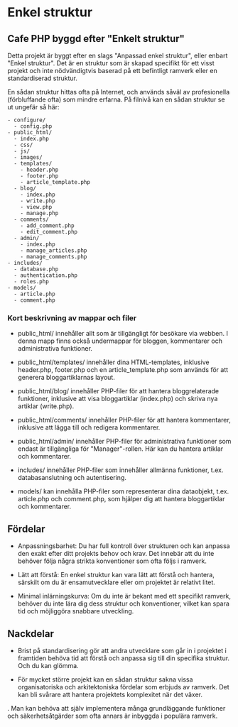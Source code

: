# Enkel struktur

## Cafe PHP byggd efter "Enkelt struktur"

Detta projekt är byggt efter en slags "Anpassad enkel struktur", eller enbart "Enkel struktur". Det är en struktur som är skapad specifikt för ett visst projekt och inte nödvändigtvis baserad på ett befintligt ramverk eller en standardiserad struktur.

En sådan struktur hittas ofta på Internet, och används såväl av profesionella (förbluffande ofta) som mindre erfarna. På filnivå kan en sådan struktur se ut ungefär så här:

```
- configure/
  - config.php
- public_html/
  - index.php
  - css/
  - js/
  - images/
  - templates/
    - header.php
    - footer.php
    - article_template.php
  - blog/
    - index.php
    - write.php
    - view.php
    - manage.php
  - comments/
    - add_comment.php
    - edit_comment.php
  - admin/
    - index.php
    - manage_articles.php
    - manage_comments.php
- includes/
  - database.php
  - authentication.php
  - roles.php
- models/
  - article.php
  - comment.php

```

### Kort beskrivning av mappar och filer
- public_html/ innehåller allt som är tillgängligt för besökare via webben. I denna mapp finns också undermappar för bloggen, kommentarer och administrativa funktioner.

- public_html/templates/ innehåller dina HTML-templates, inklusive header.php, footer.php och en article_template.php som används för att generera bloggartiklarnas layout.

- public_html/blog/ innehåller PHP-filer för att hantera bloggrelaterade funktioner, inklusive att visa bloggartiklar (index.php) och skriva nya artiklar (write.php).

- public_html/comments/ innehåller PHP-filer för att hantera kommentarer, inklusive att lägga till och redigera kommentarer.

- public_html/admin/ innehåller PHP-filer för administrativa funktioner som endast är tillgängliga för "Manager"-rollen. Här kan du hantera artiklar och kommentarer.

- includes/ innehåller PHP-filer som innehåller allmänna funktioner, t.ex. databasanslutning och autentisering.

- models/ kan innehålla PHP-filer som representerar dina dataobjekt, t.ex. article.php och comment.php, som hjälper dig att hantera bloggartiklar och kommentarer.


## Fördelar

- Anpassningsbarhet: Du har full kontroll över strukturen och kan anpassa den exakt efter ditt projekts behov och krav. Det innebär att du inte behöver följa några strikta konventioner som ofta följs i ramverk.

- Lätt att förstå: En enkel struktur kan vara lätt att förstå och hantera, särskilt om du är ensamutvecklare eller om projektet är relativt litet.

- Minimal inlärningskurva: Om du inte är bekant med ett specifikt ramverk, behöver du inte lära dig dess struktur och konventioner, vilket kan spara tid och möjliggöra snabbare utveckling.

## Nackdelar

- Brist på standardisering gör att andra utvecklare som går in i projektet i framtiden behöva tid att förstå och anpassa sig till din specifika struktur. Och du kan glömma.

- För mycket större projekt kan en sådan struktur sakna vissa organisatoriska och arkitektoniska fördelar som erbjuds av ramverk. Det kan bli svårare att hantera projektets komplexitet när det växer.

. Man kan behöva att själv implementera många grundläggande funktioner och säkerhetsåtgärder som ofta annars är inbyggda i populära ramverk.
